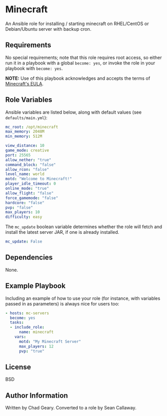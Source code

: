 Minecraft
=========

An Ansible role for installing / starting minecraft on RHEL/CentOS or Debian/Ubuntu server with backup cron.

Requirements
------------

No special requirements; note that this role requires root access, so either run it in a playbook with a global `become: yes`, or invoke the role in your playbook with `become: yes`.

**NOTE:** Use of this playbook acknowledges and accepts the terms of [Minecraft's EULA](https://account.mojang.com/documents/minecraft_eula).

Role Variables
--------------

Ansible variables are listed below, along with default values (see `defaults/main.yml`):

```yaml
mc_root: /opt/minecraft
max_memory: 2048M
min_memory: 512M

view_distance: 10
game_mode: creative
port: 25565
allow_nether: "true"
command_block: "false"
allow_rcon: "false"
level_name: world
motd: "Welcome to Minecraft!"
player_idle_timeout: 0
online_mode: "true"
allow_flight: "false"
force_gamemode: "false"
hardcore: "false"
pvp: "false"
max_players: 10
difficulty: easy
```

The `mc_update` boolean variable determines whether the role will fetch and install the latest server JAR, if one is already installed.

```yaml
mc_update: False
```

Dependencies
------------

None.

Example Playbook
----------------

Including an example of how to use your role (for instance, with variables passed in as parameters) is always nice for users too:

```yaml
- hosts: mc-servers
  become: yes
  tasks:
  - include_role:
      name: minecraft
    vars:
      motd: "My Minecraft Server"
      max_players: 12
      pvp: "true"
```

License
-------

BSD

Author Information
------------------

Written by Chad Geary. Converted to a role by Sean Callaway.

